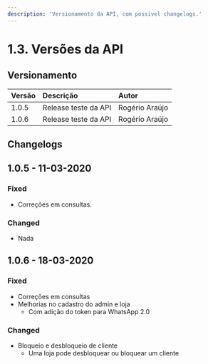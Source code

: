 ```yaml
---
description: 'Versionamento da API, com possivel changelogs.'
---
```


# 1.3. Versões da API

## Versionamento

| Versão | Descrição | Autor |
| :--- | :--- | :--- |
| 1.0.5 | Release teste da API | Rogério Araújo |
| 1.0.6 | Release teste da API | Rogério Araújo |

## Changelogs

## 1.0.5 - 11-03-2020

### Fixed

* Correções em consultas.

### Changed

* Nada



## 1.0.6 - 18-03-2020

### Fixed

* Correções em consultas
* Melhorias no cadastro do admin e loja
  * Com adição do token para WhatsApp 2.0

### Changed

* Bloqueio e desbloqueio de cliente
  * Uma loja pode desbloquear ou bloquear um cliente

